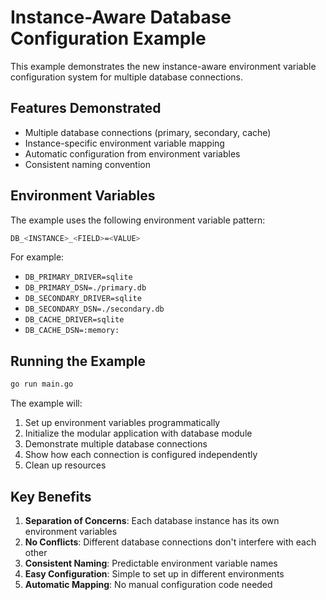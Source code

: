# Instance-Aware Database Configuration Example

This example demonstrates the new instance-aware environment variable configuration system for multiple database connections.

## Features Demonstrated

- Multiple database connections (primary, secondary, cache)
- Instance-specific environment variable mapping
- Automatic configuration from environment variables
- Consistent naming convention

## Environment Variables

The example uses the following environment variable pattern:

```bash
DB_<INSTANCE>_<FIELD>=<VALUE>
```

For example:
- `DB_PRIMARY_DRIVER=sqlite`
- `DB_PRIMARY_DSN=./primary.db`
- `DB_SECONDARY_DRIVER=sqlite`
- `DB_SECONDARY_DSN=./secondary.db`
- `DB_CACHE_DRIVER=sqlite`
- `DB_CACHE_DSN=:memory:`

## Running the Example

```bash
go run main.go
```

The example will:
1. Set up environment variables programmatically
2. Initialize the modular application with database module
3. Demonstrate multiple database connections
4. Show how each connection is configured independently
5. Clean up resources

## Key Benefits

1. **Separation of Concerns**: Each database instance has its own environment variables
2. **No Conflicts**: Different database connections don't interfere with each other
3. **Consistent Naming**: Predictable environment variable names
4. **Easy Configuration**: Simple to set up in different environments
5. **Automatic Mapping**: No manual configuration code needed